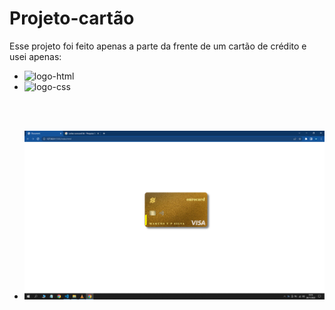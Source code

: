 # Projeto-cartão

Esse projeto foi feito apenas a parte da frente de um cartão de crédito e usei apenas:

- <img src="https://img.shields.io/badge/HTML5-E34F26?style=for-the-badge&logo=html5&logoColor=white" alt="logo-html" />
- <img src="https://img.shields.io/badge/CSS3-1572B6?style=for-the-badge&logo=css3&logoColor=white" alt="logo-css" />

<br><br>

- <img src="https://github.com/marcosvinicius1990/Projeto-cart-o/blob/master/Captura%20de%20Tela%20(19).png?raw=true" />
